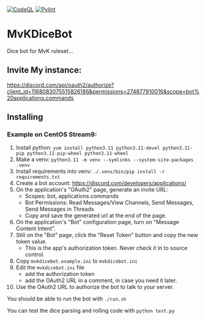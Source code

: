 [![CodeQL](https://github.com/freiheit/MvKDiceBot/actions/workflows/github-code-scanning/codeql/badge.svg)](https://github.com/freiheit/MvKDiceBot/actions/workflows/github-code-scanning/codeql)
[![Pylint](https://github.com/freiheit/MvKDiceBot/actions/workflows/pylint.yml/badge.svg)](https://github.com/freiheit/MvKDiceBot/actions/workflows/pylint.yml)

# MvKDiceBot
Dice bot for MvK ruleset...

## Invite My instance:
https://discord.com/api/oauth2/authorize?client_id=1168083075515826186&permissions=274877910016&scope=bot%20applications.commands

## Installing

### Example on CentOS Stream9:
1. Install python: `yum install python3.11 python3.11-devel python3.11-pip python3.11-pip-wheel python3.11-wheel`
2. Make a venv: `python3.11 -m venv --symlinks --system-site-packages .venv`
3. Install requirements into venv: `./.venv/bin/pip install -r requirements.txt`
4. Create a bot account: https://discord.com/developers/applications/
5. On the application's "OAuth2" page, generate an invite URL:
   - Scopes: bot, applications.commands
   - Bot Permissions: Read Messages/View Channels, Send Messages, Send Messages in Threads
   - Copy and save the generated url at the end of the page.
6. On the application's "Bot" configuration page, turn on "Message Content Intent".
7. Still on the "Bot" page, click the "Reset Token" button and copy the new token value.
   - This is the app's authorization token. Never check it in to source control.
8. Copy `mvkdicebot.example.ini` to `mvkdicebot.ini`
9. Edit the  `mvkdicebot.ini` file
   - add the authorization token
   - add the OAuth2 URL in a comment, in case you need it later.
10. Use the OAuth2 URL to authorize the bot to talk to your server.

You should be able to run the bot with `./run.sh`

You can test the dice parsing and rolling code with `python test.py`
